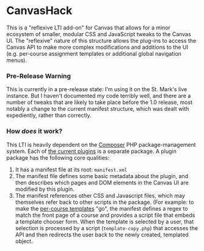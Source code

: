 # CanvasHack

This is a "reflexive LTI add-on" for Canvas that allows for a minor ecosystem of smaller, modular CSS and JavaScript tweaks to the Canvas UI. The "reflexive" nature of this structure allows the plug-ins to access the Canvas API to make more complex modifications and additions to the UI (e.g. per-course assignment templates or additional global navigation menus).

### Pre-Release Warning

This is currently in a pre-release state: I'm using it on the St. Mark's live instance. But I haven't documented my code terribly well, and there are a number of tweaks that are likely to take place before the 1.0 release, most notably a change to the current manifest structure, which was dealt with expediently, rather than correctly.

### How _does_ it work?

This LTI is heavily dependent on the [Composer](http://getcomposer.org) PHP package-management system. Each of [the current plugins](https://packagist.org/search/?q=%2Bcanvashack%20-installer) is a separate package. A plugin package has the following core qualities:

  1. It has a manifest file at its root: `manifest.xml`
  2. The manifest file defines some basic metadata about the plugin, and then describes which pages and DOM elements in the Canvas  UI are modified by this plugin.
  3. The manifest references other CSS and Javascript files, which may themselves refer back to other scripts in the package. (For example: to make the [per-course templates](https://github.com/smtech/canvashack-plugin-templates) "go", the manifest defines a regex to match the front page of a course and provides a script file that embeds a template chooser form. When the template is selected by a user, that selection is processed by a script (`template-copy.php`) that accesses the API and then redirects the user back to the newly created, templated object.
